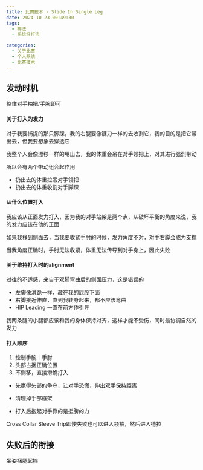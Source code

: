 ```yaml
---
title: 比赛技术 - Slide In Single Leg
date: 2024-10-23 00:49:30
tags:
  - 摔法	
  - 系统性打法

categories:
  - 关于比赛
  - 个人系统
  - 比赛技术
---
```


## 

## 发动时机

控住对手袖把/手腕即可





#### 关于打入的发力

对于我要捕捉的那只脚踝，我的右腿要像镰刀一样的去收割它，我的目的是把它带出去，但我要想象去穿透它

我整个人会像漂移一样的甩出去，我的体重会吊在对手领把上，对其进行强烈带动

所以会有两个带动组合起作用

- 扔出去的体重拉吊对手领把
- 扔出去的体重收割对手脚踝



#### 从什么位置打入

我应该从正面发力打入，因为我的对手站架是两个点，从破坏平衡的角度来说，我的发力应该在他的正面

如果我移到侧面去，当我要收紧手肘的时候，发力角度不对，对手右脚会成为支撑

当我角度正确时，手肘无法收紧，体重无法传导到对手身上，因此失败



#### 关于维持打入时的alignment

过往的不适感，来自于双脚弯曲后的侧面压力，这是错误的

- 左脚像滑跪一样，藏在我的屁股下面
- 右脚接近伸直，直到我转身起来，都不应该弯曲
- HIP Leading 一直在前方作引导

我两条腿的小腿都应该和我的身体保持对齐，这样才能不受伤，同时最协调自然的发力



#### 打入顺序

1. 控制手腕｜手肘
2. 头部占据正确位置
3. 不侧移，直接滑跪打入



- 先赢得头部的争夺，让对手恐慌，伸出双手保持距离

- 清理掉手部框架

- 打入后抱起对手靠的是挺胯的力

  

Cross Collar Sleeve Trip即使失败也可以进入领袖，然后进入德拉



## 失败后的衔接

坐姿捆腿起摔

